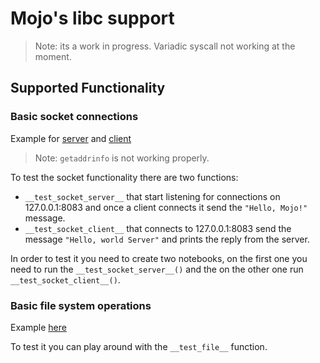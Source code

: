 # Mojo's libc support

> Note: its a work in progress. Variadic syscall not working at the moment.

## Supported Functionality
### Basic socket connections
Example for [server](https://github.com/crisadamo/mojo-libc/blob/main/Libc.mojo#L1575) and [client](https://github.com/crisadamo/mojo-libc/blob/main/Libc.mojo#L1534)

> Note: `getaddrinfo` is not working properly.

To test the socket functionality there are two functions:
- `__test_socket_server__` that start listening for connections on 127.0.0.1:8083 and once a client connects it send the `"Hello, Mojo!"` message.
- `__test_socket_client__` that connects to 127.0.0.1:8083 send the message `"Hello, world Server"` and prints the reply from the server.

In order to test it you need to create two notebooks, on the first one you need to run the `__test_socket_server__()` and the on the other one run `__test_socket_client__()`.


### Basic file system operations
Example [here](https://github.com/crisadamo/mojo-libc/blob/main/Libc.mojo#L1636)

To test it you can play around with the `__test_file__` function.
